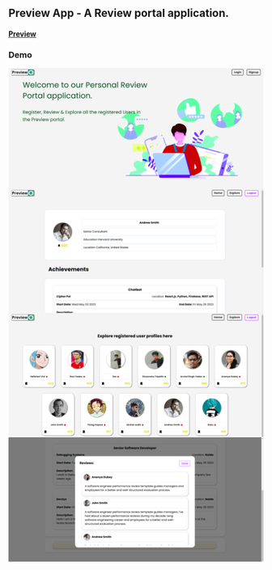 ## Preview App - A Review portal application.

#### <a href="preview-system.web.app">Preview</a>

### Demo

<img align="center" src="https://github.com/ZeoxD/review-portal/blob/main/data/images/Screenshot%20from%202023-06-02%2023-35-13.png" alt="Demo 1" />
<img align="center" src="https://github.com/ZeoxD/review-portal/blob/main/data/images/Screenshot%20from%202023-06-02%2023-35-57.png" alt="Demo 2" />
<img align="center" src="https://github.com/ZeoxD/review-portal/blob/main/data/images/Screenshot%20from%202023-06-02%2023-35-47.png" alt="Demo 3" />
<img align="center" src="https://github.com/ZeoxD/review-portal/blob/main/data/images/Screenshot%20from%202023-06-02%2023-37-00.png" alt="Demo 4" />
